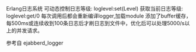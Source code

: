Erlang日志系统
可动态控制日志等级:
loglevel:set(Level)
获取当前日志等级:
loglevel:get/0
每次调用后都会重新编译logger,加载module
添加了buffer缓存，每500ms或连续收到100条日志后才刷日志到文件中，优化后可以处理5000/s以上的并发请求。

参考自 ejabberd_logger
